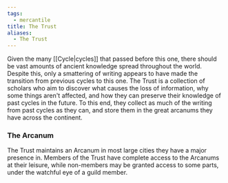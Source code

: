 ```yaml
---
tags:
  - mercantile
title: The Trust
aliases:
  - The Trust
---
```


Given the many [[Cycle|cycles]] that passed before this one, there should be vast amounts of ancient knowledge spread throughout the world. Despite this, only a smattering of writing appears to have made the transition from previous cycles to this one. The Trust is a collection of scholars who aim to discover what causes the loss of information, why some things aren't affected, and how they can preserve their knowledge of past cycles in the future. To this end, they collect as much of the writing from past cycles as they can, and store them in the great arcanums they have across the continent.

### The Arcanum

The Trust maintains an Arcanum in most large cities they have a major presence in. Members of the Trust have complete access to the Arcanums at their leisure, while non-members may be granted access to some parts, under the watchful eye of a guild member.